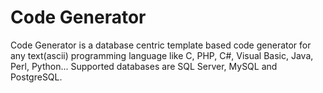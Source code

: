 Code Generator
==============

Code Generator is a database centric template based code generator for any text(ascii) programming language like C, PHP, C#, Visual Basic, Java, Perl, Python... Supported databases are SQL Server, MySQL and PostgreSQL.
